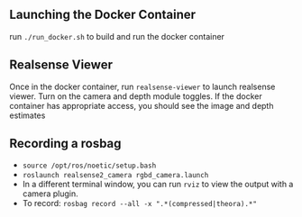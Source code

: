 
Launching the Docker Container
------------------------------

run `./run_docker.sh` to build and run the docker container


Realsense Viewer
----------------

Once in the docker container, run `realsense-viewer` to launch realsense viewer. Turn on the camera and depth module toggles. If the docker container has appropriate access, you should see the image and depth estimates

Recording a rosbag
------------------

 - `source /opt/ros/noetic/setup.bash`
 - `roslaunch realsense2_camera rgbd_camera.launch`
 - In a different terminal window, you can run `rviz` to view the output with a camera plugin.
 - To record: `rosbag record --all -x ".*(compressed|theora).*"`

